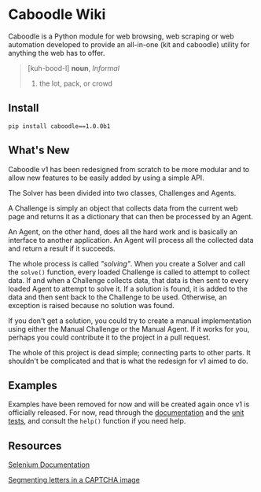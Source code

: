 Caboodle Wiki
=============

Caboodle is a Python module for web browsing, web scraping or web automation
developed to provide an all-in-one (kit and caboodle) utility for anything the
web has to offer.

> [kuh-bood-l] **noun**, *Informal*
>
> 1. the lot, pack, or crowd

Install
-------

	pip install caboodle==1.0.0b1

What's New
----------

Caboodle v1 has been redesigned from scratch to be more modular and to allow
new features to be easily added by using a simple API.

The Solver has been divided into two classes, Challenges and Agents.

A Challenge is simply an object that collects data from the current web page and
returns it as a dictionary that can then be processed by an Agent.

An Agent, on the other hand, does all the hard work and is basically an
interface to another application. An Agent will process all the collected data
and return a result if it succeeds.

The whole process is called *"solving"*. When you create a Solver and call the
`solve()` function, every loaded Challenge is called to attempt to
collect data. If and when a Challenge collects data, that data is then sent to
every loaded Agent to attempt to solve it. If a solution is found, it is added
to the data and then sent back to the Challenge to be used. Otherwise, an
exception is raised because no solution was found.

If you don't get a solution, you could try to create a manual implementation
using either the Manual Challenge or the Manual Agent. If it works for you,
perhaps you could contribute it to the project in a pull request.

The whole of this project is dead simple; connecting parts to other parts. It
shouldn't be complicated and that is what the redesign for v1 aimed to do.

Examples
--------

Examples have been removed for now and will be created again once v1 is
officially released. For now, read through the [documentation] and the
[unit tests], and consult the `help()` function if you need help.

Resources
---------

[Selenium Documentation]

[Segmenting letters in a CAPTCHA image]

[documentation]: https://bitbucket.org/bkvaluemeal/caboodle/src/future/docs
[unit tests]: https://bitbucket.org/bkvaluemeal/caboodle/src/future/tests
[Selenium Documentation]: http://selenium-python.readthedocs.io
[Segmenting letters in a CAPTCHA image]: http://stackoverflow.com/questions/33294595/segmenting-letters-in-a-captcha-image
